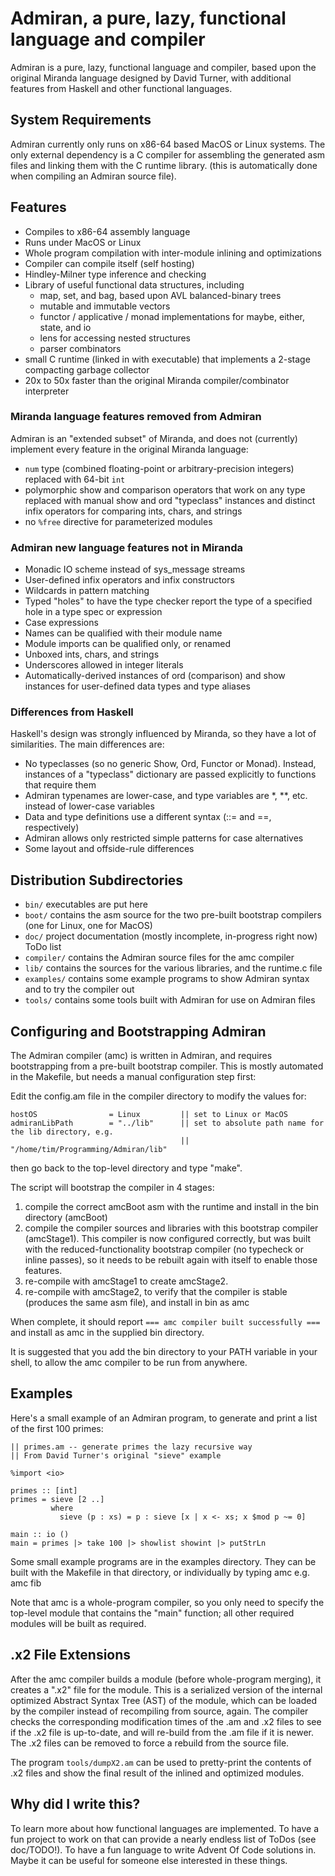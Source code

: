 # Admiran, a pure, lazy, functional language and compiler

Admiran is a pure, lazy, functional language and compiler, based upon the
original Miranda language designed by David Turner, with additional features
from Haskell and other functional languages.

## System Requirements

Admiran currently only runs on x86-64 based MacOS or Linux systems.  The only external dependency
is a C compiler for assembling the generated asm files and linking them with the C runtime library.
(this is automatically done when compiling an Admiran source file).

## Features

* Compiles to x86-64 assembly language
* Runs under MacOS or Linux
* Whole program compilation with inter-module inlining and optimizations
* Compiler can compile itself (self hosting)
* Hindley-Milner type inference and checking
* Library of useful functional data structures, including
  - map, set, and bag, based upon AVL balanced-binary trees
  - mutable and immutable vectors
  - functor / applicative / monad implementations for maybe, either, state, and io
  - lens for accessing nested structures
  - parser combinators
* small C runtime (linked in with executable) that implements a 2-stage compacting garbage collector
* 20x to 50x faster than the original Miranda compiler/combinator interpreter

### Miranda language features removed from Admiran

Admiran is an "extended subset" of Miranda, and does not (currently) implement every feature
in the original Miranda language:
* `num` type (combined floating-point or arbitrary-precision integers) replaced with 64-bit `int`
* polymorphic show and comparison operators that work on any type replaced with manual show and
  ord "typeclass" instances and distinct infix operators for comparing ints, chars, and strings
* no `%free` directive for parameterized modules

### Admiran new language features not in Miranda

* Monadic IO scheme instead of sys_message streams
* User-defined infix operators and infix constructors
* Wildcards in pattern matching
* Typed "holes" to have the type checker report the type of a specified hole in a type spec
or expression
* Case expressions
* Names can be qualified with their module name
* Module imports can be qualified only, or renamed
* Unboxed ints, chars, and strings
* Underscores allowed in integer literals
* Automatically-derived instances of ord (comparison) and show instances for user-defined
  data types and type aliases

### Differences from Haskell

Haskell's design was strongly influenced by Miranda, so they have a lot of similarities.
The main differences are:
* No typeclasses (so no generic Show, Ord, Functor or Monad). Instead, instances
  of a "typeclass" dictionary are passed explicitly to functions that require them
* Admiran typenames are lower-case, and type variables are *, **, etc. instead of lower-case variables
* Data and type definitions use a different syntax (::= and ==, respectively)
* Admiran allows only restricted simple patterns for case alternatives
* Some layout and offside-rule differences

## Distribution Subdirectories

* `bin/` executables are put here
* `boot/` contains the asm source for the two pre-built bootstrap compilers (one for Linux, one for MacOS)
* `doc/` project documentation (mostly incomplete, in-progress right now)  ToDo list
* `compiler/` contains the Admiran source files for the amc compiler
* `lib/` contains the sources for the various libraries, and the runtime.c file
* `examples/` contains some example programs to show Admiran syntax and to try the compiler out
* `tools/` contains some tools built with Admiran for use on Admiran files

## Configuring and Bootstrapping Admiran

The Admiran compiler (amc) is written in Admiran, and requires bootstrapping from a pre-built
bootstrap compiler.  This is mostly automated in the Makefile, but needs a manual configuration step first:

Edit the config.am file in the compiler directory to modify the values for:

    hostOS                = Linux         || set to Linux or MacOS
    admiranLibPath        = "../lib"      || set to absolute path name for the lib directory, e.g.
                                          || "/home/tim/Programming/Admiran/lib"

then go back to the top-level directory and type "make".

The script will bootstrap the compiler in 4 stages:
1. compile the correct amcBoot asm with the runtime and install in the bin directory (amcBoot)
2. compile the compiler sources and libraries with this bootstrap compiler (amcStage1). This compiler
   is now configured correctly, but was built with the reduced-functionality bootstrap compiler (no
   typecheck or inline passes), so it needs to be rebuilt again with itself to enable those features.
3. re-compile with amcStage1 to create amcStage2.
4. re-compile with amcStage2, to verify that the compiler is stable (produces the same asm file), and install in bin as amc

When complete, it should report
`=== amc compiler built successfully ===`
and install as amc in the supplied bin directory.

It is suggested that you add the bin directory to your PATH variable in your shell, to allow the amc compiler to be run from anywhere.

## Examples

Here's a small example of an Admiran program, to generate and print a list of the first 100 primes:

    || primes.am -- generate primes the lazy recursive way
    || From David Turner's original "sieve" example
    
    %import <io>
    
    primes :: [int]
    primes = sieve [2 ..]
             where
               sieve (p : xs) = p : sieve [x | x <- xs; x $mod p ~= 0]
    
    main :: io ()
    main = primes |> take 100 |> showlist showint |> putStrLn

Some small example programs are in the examples directory.  They can be built with the Makefile in that directory, or individually
by typing amc <module name> e.g. amc fib

Note that amc is a whole-program compiler, so you only need to specify the top-level module that contains the "main" function;
all other required modules will be built as required.

## .x2 File Extensions

After the amc compiler builds a module (before whole-program merging), it creates a ".x2" file for the module.  This is
a serialized version of the internal optimized Abstract Syntax Tree (AST) of the module, which can be loaded by the compiler
instead of recompiling from source, again.  The compiler checks the corresponding modification times of the .am and .x2 files
to see if the .x2 file is up-to-date, and will re-build from the .am file if it is newer.  The .x2 files can be removed to
force a rebuild from the source file.

The program `tools/dumpX2.am` can be used to pretty-print the contents of .x2 files and show the final result of
the inlined and optimized modules.

## Why did I write this?

To learn more about how functional languages are implemented.  To have a fun project to work on that can provide
a nearly endless list of ToDos (see doc/TODO!).  To have a fun language to write Advent Of Code solutions in.  Maybe
it can be useful for someone else interested in these things.
